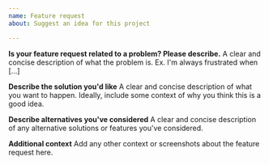 ```yaml
---
name: Feature request
about: Suggest an idea for this project

---
```


**Is your feature request related to a problem? Please describe.**
A clear and concise description of what the problem is. Ex. I'm always frustrated when [...]

**Describe the solution you'd like**
A clear and concise description of what you want to happen.
Ideally, include some context of why you think this is a good idea. 

**Describe alternatives you've considered**
A clear and concise description of any alternative solutions or features you've considered.

**Additional context**
Add any other context or screenshots about the feature request here.
